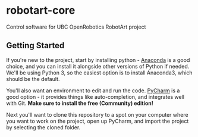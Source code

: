 # robotart-core
Control software for UBC OpenRobotics RobotArt project

## Getting Started
If you're new to the project, start by installing python - [Anaconda](https://www.anaconda.com/download/) is a good choice, and you can install it alongside other versions of Python if needed. We'll be using Python 3, so the easiest option is to install Anaconda3, which should be the default.

You'll also want an environment to edit and run the code. [PyCharm](https://www.jetbrains.com/pycharm/download/) is a good option - it provides things like auto-completion, and integrates well with Git. **Make sure to install the free (Community) edition!**

Next you'll want to clone this repository to a spot on your computer where you want to work on the project, open up PyCharm, and import the project by selecting the cloned folder.